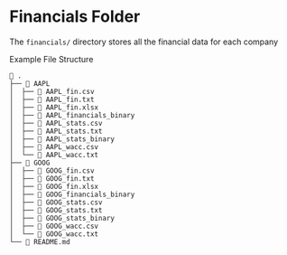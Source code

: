 # Financials Folder

The `financials/` directory stores all the financial data for each company

Example File Structure
```
 .
├──  AAPL
│  ├──  AAPL_fin.csv
│  ├──  AAPL_fin.txt
│  ├──  AAPL_fin.xlsx
│  ├──  AAPL_financials_binary
│  ├──  AAPL_stats.csv
│  ├──  AAPL_stats.txt
│  ├──  AAPL_stats_binary
│  ├──  AAPL_wacc.csv
│  └──  AAPL_wacc.txt
├──  GOOG
│  ├──  GOOG_fin.csv
│  ├──  GOOG_fin.txt
│  ├──  GOOG_fin.xlsx
│  ├──  GOOG_financials_binary
│  ├──  GOOG_stats.csv
│  ├──  GOOG_stats.txt
│  ├──  GOOG_stats_binary
│  ├──  GOOG_wacc.csv
│  └──  GOOG_wacc.txt
└──  README.md
```
